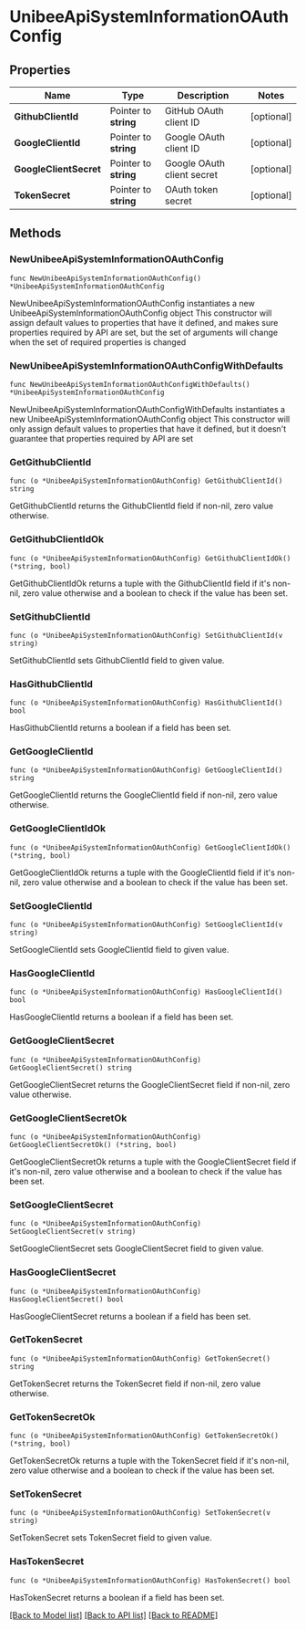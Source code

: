 # UnibeeApiSystemInformationOAuthConfig

## Properties

Name | Type | Description | Notes
------------ | ------------- | ------------- | -------------
**GithubClientId** | Pointer to **string** | GitHub OAuth client ID | [optional] 
**GoogleClientId** | Pointer to **string** | Google OAuth client ID | [optional] 
**GoogleClientSecret** | Pointer to **string** | Google OAuth client secret | [optional] 
**TokenSecret** | Pointer to **string** | OAuth token secret | [optional] 

## Methods

### NewUnibeeApiSystemInformationOAuthConfig

`func NewUnibeeApiSystemInformationOAuthConfig() *UnibeeApiSystemInformationOAuthConfig`

NewUnibeeApiSystemInformationOAuthConfig instantiates a new UnibeeApiSystemInformationOAuthConfig object
This constructor will assign default values to properties that have it defined,
and makes sure properties required by API are set, but the set of arguments
will change when the set of required properties is changed

### NewUnibeeApiSystemInformationOAuthConfigWithDefaults

`func NewUnibeeApiSystemInformationOAuthConfigWithDefaults() *UnibeeApiSystemInformationOAuthConfig`

NewUnibeeApiSystemInformationOAuthConfigWithDefaults instantiates a new UnibeeApiSystemInformationOAuthConfig object
This constructor will only assign default values to properties that have it defined,
but it doesn't guarantee that properties required by API are set

### GetGithubClientId

`func (o *UnibeeApiSystemInformationOAuthConfig) GetGithubClientId() string`

GetGithubClientId returns the GithubClientId field if non-nil, zero value otherwise.

### GetGithubClientIdOk

`func (o *UnibeeApiSystemInformationOAuthConfig) GetGithubClientIdOk() (*string, bool)`

GetGithubClientIdOk returns a tuple with the GithubClientId field if it's non-nil, zero value otherwise
and a boolean to check if the value has been set.

### SetGithubClientId

`func (o *UnibeeApiSystemInformationOAuthConfig) SetGithubClientId(v string)`

SetGithubClientId sets GithubClientId field to given value.

### HasGithubClientId

`func (o *UnibeeApiSystemInformationOAuthConfig) HasGithubClientId() bool`

HasGithubClientId returns a boolean if a field has been set.

### GetGoogleClientId

`func (o *UnibeeApiSystemInformationOAuthConfig) GetGoogleClientId() string`

GetGoogleClientId returns the GoogleClientId field if non-nil, zero value otherwise.

### GetGoogleClientIdOk

`func (o *UnibeeApiSystemInformationOAuthConfig) GetGoogleClientIdOk() (*string, bool)`

GetGoogleClientIdOk returns a tuple with the GoogleClientId field if it's non-nil, zero value otherwise
and a boolean to check if the value has been set.

### SetGoogleClientId

`func (o *UnibeeApiSystemInformationOAuthConfig) SetGoogleClientId(v string)`

SetGoogleClientId sets GoogleClientId field to given value.

### HasGoogleClientId

`func (o *UnibeeApiSystemInformationOAuthConfig) HasGoogleClientId() bool`

HasGoogleClientId returns a boolean if a field has been set.

### GetGoogleClientSecret

`func (o *UnibeeApiSystemInformationOAuthConfig) GetGoogleClientSecret() string`

GetGoogleClientSecret returns the GoogleClientSecret field if non-nil, zero value otherwise.

### GetGoogleClientSecretOk

`func (o *UnibeeApiSystemInformationOAuthConfig) GetGoogleClientSecretOk() (*string, bool)`

GetGoogleClientSecretOk returns a tuple with the GoogleClientSecret field if it's non-nil, zero value otherwise
and a boolean to check if the value has been set.

### SetGoogleClientSecret

`func (o *UnibeeApiSystemInformationOAuthConfig) SetGoogleClientSecret(v string)`

SetGoogleClientSecret sets GoogleClientSecret field to given value.

### HasGoogleClientSecret

`func (o *UnibeeApiSystemInformationOAuthConfig) HasGoogleClientSecret() bool`

HasGoogleClientSecret returns a boolean if a field has been set.

### GetTokenSecret

`func (o *UnibeeApiSystemInformationOAuthConfig) GetTokenSecret() string`

GetTokenSecret returns the TokenSecret field if non-nil, zero value otherwise.

### GetTokenSecretOk

`func (o *UnibeeApiSystemInformationOAuthConfig) GetTokenSecretOk() (*string, bool)`

GetTokenSecretOk returns a tuple with the TokenSecret field if it's non-nil, zero value otherwise
and a boolean to check if the value has been set.

### SetTokenSecret

`func (o *UnibeeApiSystemInformationOAuthConfig) SetTokenSecret(v string)`

SetTokenSecret sets TokenSecret field to given value.

### HasTokenSecret

`func (o *UnibeeApiSystemInformationOAuthConfig) HasTokenSecret() bool`

HasTokenSecret returns a boolean if a field has been set.


[[Back to Model list]](../README.md#documentation-for-models) [[Back to API list]](../README.md#documentation-for-api-endpoints) [[Back to README]](../README.md)


